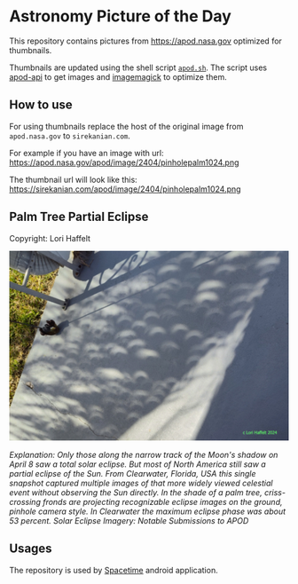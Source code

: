 # Astronomy Picture of the Day

This repository contains pictures from https://apod.nasa.gov optimized for thumbnails.

Thumbnails are updated using the shell script [`apod.sh`](apod.sh). The script
uses [apod-api](https://github.com/nasa/apod-api) to get images and [imagemagick](https://imagemagick.org) to
optimize them.

## How to use

For using thumbnails replace the host of the original image from `apod.nasa.gov` to `sirekanian.com`.

For example if you have an image with url:<br>
https://apod.nasa.gov/apod/image/2404/pinholepalm1024.png

The thumbnail url will look like this:<br>
https://sirekanian.com/apod/image/2404/pinholepalm1024.png

## Palm Tree Partial Eclipse

Copyright: Lori Haffelt

[![the picture of the day][1]][2]

_Explanation: Only those along the narrow track of the Moon's shadow on April 8 saw a total solar eclipse. But most of North America still saw a partial eclipse of the Sun. From Clearwater, Florida, USA this single snapshot captured multiple images of that more widely viewed celestial event without observing the Sun directly. In the shade of a palm tree, criss-crossing fronds are projecting recognizable eclipse images on the ground, pinhole camera style.  In Clearwater the maximum eclipse phase was about 53 percent.   Solar Eclipse Imagery: Notable Submissions to APOD_

## Usages

The repository is used by [Spacetime][3] android application.

[1]: image/2404/pinholepalm1024.png

[2]: https://apod.nasa.gov/apod/image/2404/pinholepalm1024.png

[3]: https://github.com/sirekanian/spacetime
